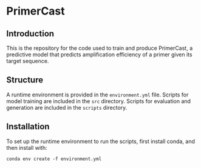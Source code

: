 # PrimerCast

## Introduction
This is the repository for the code used to train and produce PrimerCast, a predictive model that predicts amplification efficiency of a primer given its target sequence.

## Structure
A runtime environment is provided in the ```environment.yml``` file. Scripts for model training are included in the ```src``` directory. Scripts for evaluation and generation are included in the ```scripts``` directory.

## Installation
To set up the runtime environment to run the scripts, first install conda, and then install with:
```
conda env create -f environment.yml
```
